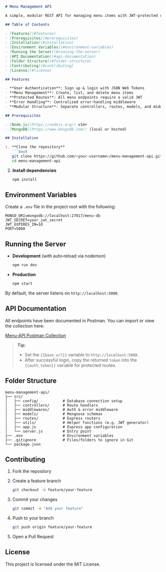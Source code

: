 ````markdown
# Menu Management API

A simple, modular REST API for managing menu items with JWT‑protected routes. Built with Node.js, Express, and MongoDB.

## Table of Contents

- [Features](#features)  
- [Prerequisites](#prerequisites)  
- [Installation](#installation)  
- [Environment Variables](#environment-variables)  
- [Running the Server](#running-the-server)  
- [API Documentation](#api-documentation)  
- [Folder Structure](#folder-structure)  
- [Contributing](#contributing)  
- [License](#license)  

## Features

- **User Authentication**: Sign up & login with JSON Web Tokens  
- **Menu Management**: Create, list, and delete menu items  
- **Protected Routes**: All menu endpoints require a valid JWT  
- **Error Handling**: Centralized error‑handling middleware  
- **Modular Structure**: Separate controllers, routes, models, and middleware  

## Prerequisites

- [Node.js](https://nodejs.org/) v14+  
- [MongoDB](https://www.mongodb.com/) (local or hosted)  

## Installation

1. **Clone the repository**  
   ```bash
   git clone https://github.com/<your-username>/menu-management-api.git
   cd menu-management-api
````

2. **Install dependencies**

   ```bash
   npm install
   ```

## Environment Variables

Create a `.env` file in the project root with the following:

```env
MONGO_URI=mongodb://localhost:27017/menu-db
JWT_SECRET=your_jwt_secret
JWT_EXPIRES_IN=1d
PORT=5000
```

## Running the Server

* **Development** (with auto‑reload via nodemon)

  ```bash
  npm run dev
  ```

* **Production**

  ```bash
  npm start
  ```

By default, the server listens on `http://localhost:5000`.

## API Documentation

All endpoints have been documented in Postman. You can import or view the collection here:

[Menu-API Postman Collection](https://documenter.getpostman.com/view/42697506/2sB34cohuJ)

> **Tip:**
>
> * Set the `{{base_url}}` variable to `http://localhost:5000`.
> * After successful login, copy the returned `token` into the `{{auth_token}}` variable for protected routes.

## Folder Structure

```
menu-management-api/
├── src/
│   ├── config/           # Database connection setup
│   ├── controllers/      # Route handlers
│   ├── middlewares/      # Auth & error middleware
│   ├── models/           # Mongoose schemas
│   ├── routes/           # Express routers
│   ├── utils/            # Helper functions (e.g. JWT generator)
│   ├── app.js            # Express app configuration
│   └── server.js         # Entry point
├── .env                  # Environment variables
├── .gitignore            # Files/folders to ignore in Git
└── package.json
```

## Contributing

1. Fork the repository
2. Create a feature branch

   ```bash
   git checkout -b feature/your-feature
   ```
3. Commit your changes

   ```bash
   git commit -m "Add your feature"
   ```
4. Push to your branch

   ```bash
   git push origin feature/your-feature
   ```
5. Open a Pull Request

## License

This project is licensed under the MIT License.

```
```
